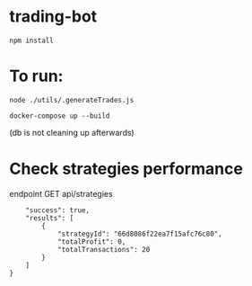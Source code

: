 # trading-bot

```npm
npm install
```

# To run:

```
node ./utils/.generateTrades.js
```

```
docker-compose up --build
```

(db is not cleaning up afterwards)

# Check strategies performance

endpoint GET api/strategies

```{
    "success": true,
    "results": [
        {
            "strategyId": "66d8086f22ea7f15afc76c80",
            "totalProfit": 0,
            "totalTransactions": 20
        }
    ]
}
```
